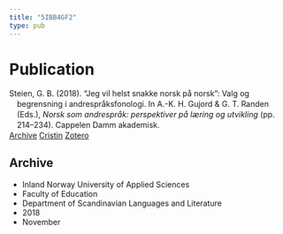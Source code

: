 ```yaml
---
title: "5IBB4GF2"
type: pub
---
```

<h1>Publication</h1>
<article id="csl-bib-container-5IBB4GF2" class="csl-bib-container">
  <div class="csl-bib-body" style="line-height: 1.35; padding-left: 1em; text-indent:-1em;">
  <div class="csl-entry">Steien, G. B. (2018). &#x201C;Jeg vil helst snakke norsk p&#xE5; norsk&#x201D;: Valg og begrensning i andrespr&#xE5;ksfonologi. In A.-K. H. Gujord &amp; G. T. Randen (Eds.), <i>Norsk som andrespr&#xE5;k: perspektiver p&#xE5; l&#xE6;ring og utvikling</i> (pp. 214&#x2013;234). Cappelen Damm akademisk.</div>
</div>
  <div class="csl-bib-buttons">
    <a href="#taxonomy-article-5IBB4GF2" class="csl-bib-button">Archive</a>
    <a href="https://app.cristin.no/results/show.jsf?id=1630069" alt="Cristin URL" class="csl-bib-button">Cristin</a>
    <a href="http://zotero.org/groups/5402882/items/5IBB4GF2" alt="Zotero URL" class="csl-bib-button">Zotero</a>
  </div>
  <div id="csl-bib-meta-container-5IBB4GF2"></div>
</article>
<div id="csl-bib-meta-5IBB4GF2" class="csl-bib-meta">
  <article id="taxonomy-article-5IBB4GF2" class="taxonomy-article">
    <h1>Archive</h1>
    <ul>
      <li>Inland Norway University of Applied Sciences</li>
      <li>Faculty of Education</li>
      <li>Department of Scandinavian Languages and Literature</li>
      <li>2018</li>
      <li>November</li>
    </ul>
  </article>
</div>
